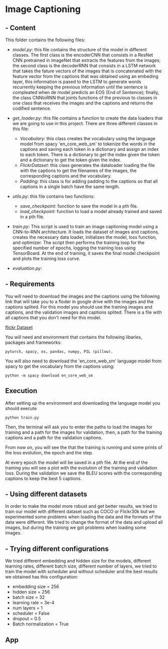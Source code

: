 # Image Captioning

## - Content

This folder contains the following files:

- *model.py*: this file contains the structure of the model in different classes. The first class is the encoderCNN that consists in a ResNet CNN pretrained in imageNet that extracts the features from the images; the second class is the decoderRNN that consists in a LSTM network that takes the fature vectors of the images that is concatenated with the feature vector from the captions that was obtained using an embeding layer, this information is pased to the LSTM to generate words recurrently keeping the previous information until the sentence is compleated when de model predicts an EOS (End of Sentence); finally, the class CNNtoRNN that joints functions of the previous to classes in one class that receives the images and the captions and returns the codified sentence.

- *get_loader.py*: this file contains a function to create the data loaders that we are going to use in this project. There are three different classes in this file:
  - *Vocabulary*: this class creates the vocabulary using the language model from spacy 'en_core_web_sm' to tokenize the words in the captions and saving each token in a dictionary and assign an index to each token. There is a dictionary to get the index given the token and a dictionary to get the token given the index.
  - *FlickrDataset*: this class generates the dataloader loading the file with the captions to get the filenames of the images, the corresponding captions and the vocabulary.
  - *Padding*: this class is for adding padding to the captions so that all captions in a single batch have the same length.

- *utils.py*: this file contains two functions:
  - *save_checkpoint*: function to save the model in a pth file.
  - *load_checkpoint*: function to load a model already trained and saved in a pth file.

- *train.py*: This script is used to train an image captioning model using a CNN-to-RNN architecture. It loads the dataset of images and captions, creates the necessary data loader, initializes the model, loss function, and optimizer. The script then performs the training loop for the specified number of epochs, logging the training loss using TensorBoard. At the end of training, it saves the final model checkpoint and plots the training loss curve.

- *evaluation.py*: 

## - Requirements

You will need to download the images and the captions using the following link that will take you to a floder in google drive with the images and the captions splited. For this model you should use the training images and captions, and the validation images and captions splited. There is a file with all captions that you don't need for this model.

[flickr Dataset](link)

You will need and environment that contains the following libaries, packages and frameworks: 
```
pytorch, spacy, os, pandas, numpy, PIL (pillow).
```
You will also need to download the 'en_core_web_sm' language model from spacy to get the vocabulary from the captions using:

```
python -m spacy download en_core_web_sm
```

## Execution

After setting up the environment and downloading the language model you should execute 

```
python train.py
```

Then, the terminal will ask you to enter the paths to load the images for training and a path for the images for validation, then, a path for the training captions and a path for the validation captions.

From now on, you will see the that the training is running and some prints of the loss evolution, the epoch and the step.

At every epoch the model will be saved in a pth file. At the end of the training you will see a plot with the evolution of the training and validation loss. During the validation we save the BLEU scores with the corresponding captions to keep the best 5 captions.

## - Using different datasets

In order to make the model more robust and get better results, we tried to train our model with different dataset such as COCO or Flickr30k but we experimented some problems when loading the data and the formats of the data were different. We tried to change the format of the data and upload all images, but during the training we got problems when loading some images.

## - Trying different configurations

We tried different embedding and hidden size for the models, different learning rates, different batch size, different number of layers, we tried to train the model with scheduler and without scheduler and the best results we obtained has this configuration:
 - embedding size = 256
 - hidden size = 256
 - batch size = 32
 - learning rate = 3e-4
 - num layers = 1
 - scheduler = False
 - dropout = 0.5
 - Batch normalization = True

## App

##




